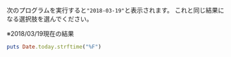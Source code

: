 次のプログラムを実行すると`"2018-03-19"`と表示されます。
これと同じ結果になる選択肢を選んでください。

※2018/03/19現在の結果

```ruby
puts Date.today.strftime("%F")
```
